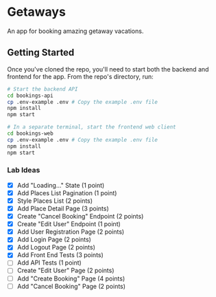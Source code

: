 # Getaways
An app for booking amazing getaway vacations.

## Getting Started

Once you've cloned the repo, you'll need to start both the backend and frontend for the app. From the repo's directory, run:

```bash
# Start the backend API
cd bookings-api
cp .env-example .env # Copy the example .env file
npm install
npm start

# In a separate terminal, start the frontend web client
cd bookings-web
cp .env-example .env # Copy the example .env file
npm install
npm start
```

### Lab Ideas
- [X] Add "Loading..." State (1 point)
- [X] Add Places List Pagination (1 point)
- [X] Style Places List (2 points)
- [X] Add Place Detail Page (3 points)
- [X] Create "Cancel Booking" Endpoint (2 points)
- [X] Create "Edit User" Endpoint (1 point)
- [X] Add User Registration Page (2 points)
- [X] Add Login Page (2 points)
- [X] Add Logout Page (2 points)
- [X] Add Front End Tests (3 points)
- [ ] Add API Tests (1 point)
- [ ] Create "Edit User" Page (2 points)
- [ ] Add "Create Booking" Page (4 points)
- [ ] Add "Cancel Booking" Page (2 points)
